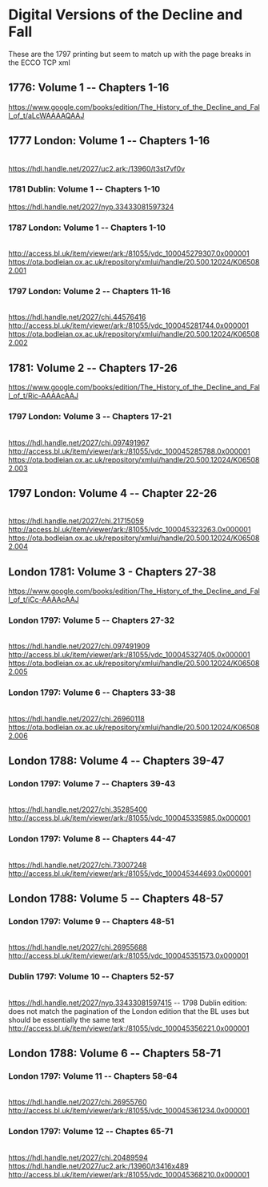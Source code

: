 # Digital Versions of the Decline and Fall

These are the 1797 printing but seem to match up with the page breaks in the ECCO TCP xml

## 1776: Volume 1 -- Chapters 1-16
https://www.google.com/books/edition/The_History_of_the_Decline_and_Fall_of_t/aLcWAAAAQAAJ
## 1777 London: Volume 1 -- Chapters 1-16
<br>https://hdl.handle.net/2027/uc2.ark:/13960/t3st7vf0v
### 1781 Dublin: Volume 1 -- Chapters 1-10
https://hdl.handle.net/2027/nyp.33433081597324 
### 1787 London: Volume 1 -- Chapters 1-10

<br>http://access.bl.uk/item/viewer/ark:/81055/vdc_100045279307.0x000001 
<br>https://ota.bodleian.ox.ac.uk/repository/xmlui/handle/20.500.12024/K065082.001 

### 1797 London: Volume 2 -- Chapters 11-16
<br>https://hdl.handle.net/2027/chi.44576416 
<br>http://access.bl.uk/item/viewer/ark:/81055/vdc_100045281744.0x000001 
<br>https://ota.bodleian.ox.ac.uk/repository/xmlui/handle/20.500.12024/K065082.002 

## 1781: Volume 2 -- Chapters 17-26
https://www.google.com/books/edition/The_History_of_the_Decline_and_Fall_of_t/Ric-AAAAcAAJ
### 1797 London: Volume 3 -- Chapters 17-21
<br>https://hdl.handle.net/2027/chi.097491967 
<br>http://access.bl.uk/item/viewer/ark:/81055/vdc_100045285788.0x000001 
<br>https://ota.bodleian.ox.ac.uk/repository/xmlui/handle/20.500.12024/K065082.003 

## 1797 London: Volume 4 -- Chapter 22-26
<br>https://hdl.handle.net/2027/chi.21715059 
<br>http://access.bl.uk/item/viewer/ark:/81055/vdc_100045323263.0x000001
<br>https://ota.bodleian.ox.ac.uk/repository/xmlui/handle/20.500.12024/K065082.004 

## London 1781: Volume 3 - Chapters 27-38
https://www.google.com/books/edition/The_History_of_the_Decline_and_Fall_of_t/iCc-AAAAcAAJ
### London 1797: Volume 5 -- Chapters 27-32
<br>https://hdl.handle.net/2027/chi.097491909
<br>http://access.bl.uk/item/viewer/ark:/81055/vdc_100045327405.0x000001 
<br>https://ota.bodleian.ox.ac.uk/repository/xmlui/handle/20.500.12024/K065082.005

### London 1797: Volume 6 -- Chapters 33-38
<br>https://hdl.handle.net/2027/chi.26960118 
<br>https://ota.bodleian.ox.ac.uk/repository/xmlui/handle/20.500.12024/K065082.006 

## London 1788: Volume 4 -- Chapters 39-47
### London 1797: Volume 7 -- Chapters 39-43

<br>https://hdl.handle.net/2027/chi.35285400 
<br>http://access.bl.uk/item/viewer/ark:/81055/vdc_100045335985.0x000001 


### London 1797: Volume 8 -- Chapters 44-47
<br>https://hdl.handle.net/2027/chi.73007248 
<br>http://access.bl.uk/item/viewer/ark:/81055/vdc_100045344693.0x000001 

## London 1788: Volume 5 -- Chapters 48-57
### London 1797: Volume 9 -- Chapters 48-51

<br>https://hdl.handle.net/2027/chi.26955688 
<br>http://access.bl.uk/item/viewer/ark:/81055/vdc_100045351573.0x000001 

### Dublin 1797: Volume 10 -- Chapters 52-57
<br>https://hdl.handle.net/2027/nyp.33433081597415 -- 1798 Dublin edition: does not match the pagination of the London edition that the BL uses but should be essentially the same text
<br>http://access.bl.uk/item/viewer/ark:/81055/vdc_100045356221.0x000001 

## London 1788: Volume 6 -- Chapters 58-71
### London 1797: Volume 11 -- Chapters 58-64
<br>https://hdl.handle.net/2027/chi.26955760 
<br>http://access.bl.uk/item/viewer/ark:/81055/vdc_100045361234.0x000001 

### London 1797: Volume 12 -- Chaptes 65-71
<br>https://hdl.handle.net/2027/chi.20489594 
<br>https://hdl.handle.net/2027/uc2.ark:/13960/t3416x489 
<br>http://access.bl.uk/item/viewer/ark:/81055/vdc_100045368210.0x000001 